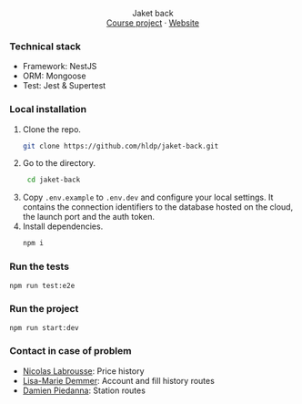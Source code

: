 <p align="center">
    Jaket back
    <br />
    <a href="https://lms.univ-cotedazur.fr/mod/assign/view.php?id=34293/">Course project</a>
    ·
    <a href="https://api-jaket.cleverapps.io/">Website</a>
</p>

### Technical stack

- Framework: NestJS
- ORM: Mongoose
- Test: Jest & Supertest

### Local installation

1. Clone the repo.
   ```sh
   git clone https://github.com/hldp/jaket-back.git
   ```
2. Go to the directory.
   ```sh
    cd jaket-back
   ```
3. Copy `.env.example` to `.env.dev` and configure your local settings. It contains the connection identifiers to the database hosted on the cloud, the launch port and the auth token.
5. Install dependencies.
   ```sh
   npm i
   ```

### Run the tests

   ```sh
   npm run test:e2e
   ```

### Run the project

   ```sh
   npm run start:dev
   ```
   
### Contact in case of problem

- [Nicolas Labrousse](https://github.com/hldp/jaket-back/commits?author=NicolasLabrousse): Price history
- [Lisa-Marie Demmer](https://github.com/hldp/jaket-back/commits?author=Lisa-Demmer): Account and fill history routes
- [Damien Piedanna](https://github.com/hldp/jaket-back/commits?author=damien-piedanna): Station routes
